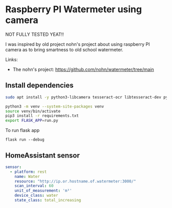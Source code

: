 # Raspberry PI Watermeter using camera

NOT FULLY TESTED YEAT!!

I was inspired by old project nohn's project about using raspberry PI camera as to bring smartness to old school watermeter. 

Links:
* The nohn's project: https://github.com/nohn/watermeter/tree/main

## Install dependencies

```bash
sudo apt install -y python3-libcamera tesseract-ocr libtesseract-dev python3-pyqt5 python3-prctl libatlas-base-dev ffmpeg python3-pip python3-av python3-prctl libcap-dev
```

```bash
python3 -m venv --system-site-packages venv
source venv/bin/activate 
pip3 install -r requirements.txt
export FLASK_APP=run.py
```

To run flask app

```
flask run --debug
```

## HomeAssistant sensor

```yaml
sensor:
  - platform: rest
    name: Water
    resource: "http://ip.or.hostname.of.watermeter:3000/"
    scan_interval: 60
    unit_of_measurement: 'm³'
    device_class: water
    state_class: total_increasing
```
